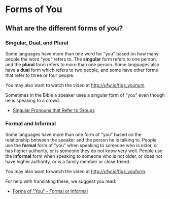 # Forms of You #

## What are the different forms of you? ##


### Singular, Dual, and Plural

Some languages have more than one word for "you" based on how many people the word "you" refers to. The **singular** form refers to one person, and the **plural** form refers to more than one person. Some languages also have a **dual** form which refers to two people, and some have other forms that refer to three or four people.

You may also want to watch the video at http://ufw.io/figs_younum.


Sometimes in the Bible a speaker uses a singular form of "you" even though he is speaking to a crowd.

* [Singular Pronouns that Refer to Groups](../figs-youcrowd/01.md)

### Formal and Informal

Some languages have more than one form of "you" based on the relationship between the speaker and the person he is talking to. People use the **formal** form of "you" when speaking to someone who is older, or has higher authority, or is someone they do not know very well. People use the **informal** form when speaking to someone who is not older, or does not have higher authority, or is a family member or close friend.

You may also want to watch the video at http://ufw.io/figs_youform.

For help with translating these, we suggest you read:

* [Forms of "You" - Formal or Informal](../figs-youformal/01.md)

